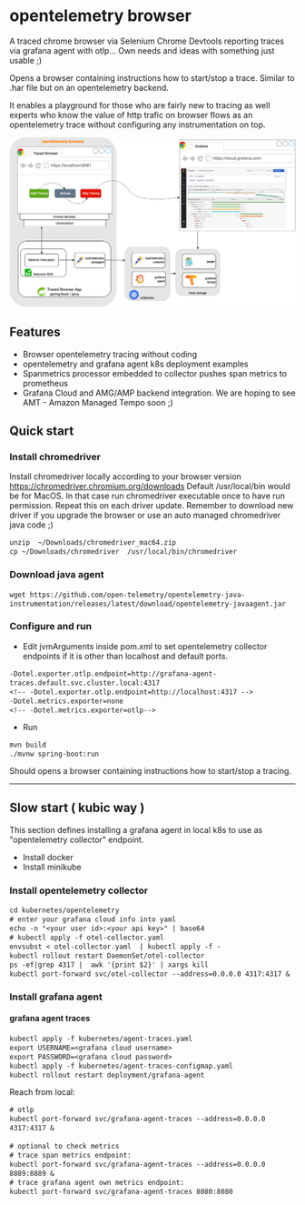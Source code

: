 # opentelemetry browser

A traced chrome browser via Selenium Chrome Devtools reporting traces via grafana agent with otlp...  Own needs and ideas with something just usable ;)

Opens a browser containing instructions how to start/stop a trace. Similar to .har file but on an opentelemetry backend.

It enables a playground for those who are fairly new to tracing as well experts who know the value of http trafic on browser flows as an opentelemetry trace without configuring any instrumentation on top.

![](docs/opentelemetry-browser-architecture.drawio.png)

## Features
- Browser opentelemetry tracing without coding
- opentelemetry and grafana agent k8s deployment examples
- Spanmetrics processor embedded to collector pushes span metrics to  prometheus
- Grafana Cloud and AMG/AMP backend integration.  We are hoping to see AMT - Amazon Managed Tempo soon ;)
## Quick start 

### Install chromedriver
Install chromedriver locally according to your browser version https://chromedriver.chromium.org/downloads
Default /usr/local/bin would be for MacOS. In that case run chromedriver executable once to have run permission. 
Repeat this on each driver update. Remember to download new driver if you upgrade the browser or use an auto managed chromedriver java code ;)
```shell
unzip  ~/Downloads/chromedriver_mac64.zip
cp ~/Downloads/chromedriver  /usr/local/bin/chromedriver
```

### Download java agent
```shell
wget https://github.com/open-telemetry/opentelemetry-java-instrumentation/releases/latest/download/opentelemetry-javaagent.jar
```

### Configure and run
- Edit jvmArguments inside pom.xml to set opentelemetry collector endpoints if it is other than localhost and default ports. 
```
-Dotel.exporter.otlp.endpoint=http://grafana-agent-traces.default.svc.cluster.local:4317
<!-- -Dotel.exporter.otlp.endpoint=http://localhost:4317 -->
-Dotel.metrics.exporter=none
<!-- -Dotel.metrics.exporter=otlp-->
```
- Run
```shell
mvn build
./mvnw spring-boot:run
```
Should opens a browser containing instructions how to start/stop a tracing.

---
## Slow start ( kubic way )

This section defines installing a grafana agent in local k8s to use as "opentelemetry collector" endpoint. 

- Install docker
- Install minikube

### Install opentelemetry collector
```shell
cd kubernetes/opentelemetry
# enter your grafana cloud info into yaml 
echo -n "<your user id>:<your api key>" | base64
# kubectl apply -f otel-collector.yaml
envsubst < otel-collector.yaml  | kubectl apply -f - 
kubectl rollout restart DaemonSet/otel-collector
ps -ef|grep 4317 |  awk '{print $2}' | xargs kill
kubectl port-forward svc/otel-collector --address=0.0.0.0 4317:4317 &

```


### Install grafana agent 
#### grafana agent traces
```shell
kubectl apply -f kubernetes/agent-traces.yaml
export USERNAME=<grafana cloud username>
export PASSWORD=<grafana cloud password>
kubectl apply -f kubernetes/agent-traces-configmap.yaml
kubectl rollout restart deployment/grafana-agent
```
Reach from local:
```shell
# otlp
kubectl port-forward svc/grafana-agent-traces --address=0.0.0.0 4317:4317 &

# optional to check metrics
# trace span metrics endpoint:
kubectl port-forward svc/grafana-agent-traces --address=0.0.0.0 8889:8889 &
# trace grafana agent own metrics endpoint:
kubectl port-forward svc/grafana-agent-traces 8080:8080

```



